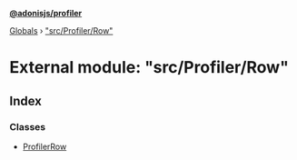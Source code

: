 **[@adonisjs/profiler](../README.md)**

[Globals](../README.md) › ["src/Profiler/Row"](_src_profiler_row_.md)

# External module: "src/Profiler/Row"

## Index

### Classes

* [ProfilerRow](../classes/_src_profiler_row_.profilerrow.md)